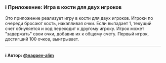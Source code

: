 ### ℹ️ Приложение: Игра в кости для двух игроков

Это приложение реализует игру в кости для двух игроков. Игроки по очереди бросают кость,
накапливая очки. Если выпадает 1, текущий счет обнуляется и ход переходит к другому игроку.
Игрок может "задержать" свои очки, добавив их к общему счету. Первый игрок, достигший 100 очков, выигрывает.

-----
#### ℹ️ Автор: [@nagoev-alim](https://github.com/nagoev-alim)

